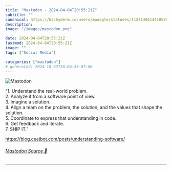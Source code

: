 ```yaml
---
title: "Mastodon - 2024-04-04T20:55:21Z"
subtitle: ""
canonical: https://hachyderm.io/users/mweagle/statuses/112214941441058943
description:
image: "/images/mastodon.png"

date: 2024-04-04T20:55:21Z
lastmod: 2024-04-04T20:55:21Z
image: ""
tags: ["Social Media"]

categories: ["mastodon"]
# generated: 2024-10-23T18:04:53-07:00
---
```

![Mastodon](/images/mastodon.png)

<p>“1. Understand the real-world problem.<br />2. Analyze it from a software point of view. <br />3. Imagine a solution.<br />4. Align a team on the problem, the solution, and the values that shape the solution.<br />5. Coordinate to express that understanding in code.<br />6. Get feedback and iterate.<br />7. SHIP IT.”</p><p><a href="https://blog.ceejbot.com/posts/understanding-software/" target="_blank" rel="nofollow noopener noreferrer" translate="no"><span class="invisible">https://</span><span class="ellipsis">blog.ceejbot.com/posts/underst</span><span class="invisible">anding-software/</span></a></p>


###### [Mastodon Source 🐘](https://hachyderm.io/@mweagle/112214941441058943)

___

